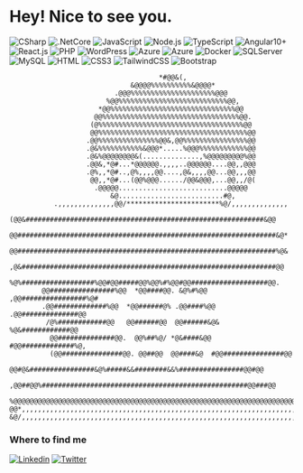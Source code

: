 <h1>Hey! Nice to see you.</h1>

![CSharp](https://img.shields.io/badge/CSharp-007ACC?style=flat-square&logo=csharp&logoColor=white)
![.NetCore](https://img.shields.io/badge/Net%20Core%206%2B-512BD4?logo=dotnet)
![JavaScript](https://img.shields.io/badge/JavaScript-F7DF1E?style=flat-square&logo=javascript&logoColor=black)
![Node.js](https://img.shields.io/badge/Node.js-43853D?style=flat-square&logo=node.js&logoColor=white)
![TypeScript](https://img.shields.io/badge/TypeScript-007ACC?style=flat-square&logo=typescript&logoColor=white)
![Angular10+](https://img.shields.io/badge/Angular-DD0031?style=flat-square&logo=angular&logoColor=61DAFB)
![React.js](https://img.shields.io/badge/React.js-0081CB?style=flat-square&logo=react&logoColor=61DAFB)
![PHP](https://img.shields.io/badge/PHP-777BB4?style=flat-square&logo=php&logoColor=white)
![WordPress](https://img.shields.io/badge/Wordpress-21759B?style=flat-square&logo=wordpress&logoColor=white)
![Azure](https://img.shields.io/badge/Azure-0078D4?style=flat-square&logo=microsoftazure&logoColor=white)
![Azure](https://img.shields.io/badge/AWS-FF9900?style=flat-square&logo=amazonaws&logoColor=black)
![Docker](https://img.shields.io/badge/Docker-0CC1F3?style=flat-square&logo=docker&logoColor=white)
![SQLServer](https://img.shields.io/badge/SQLServer-CC2927?style=flat-square&logo=microsoftsqlserver&logoColor=white)
![MySQL](https://img.shields.io/badge/MySQL-005C84?style=flat-square&logo=mysql&logoColor=white)
![HTML](https://img.shields.io/badge/HTML5-E34F26?style=flat-square&logo=html5&logoColor=white)
![CSS3](https://img.shields.io/badge/CSS3-1572B6?style=flat-square&logo=css3&logoColor=white)
![TailwindCSS](https://img.shields.io/badge/Tailwind_CSS-38B2AC?style=flat-square&logo=tailwind-css&logoColor=white)
![Bootstrap](https://img.shields.io/badge/Bootstrap-563D7C?style=flat-square&logo=bootstrap&logoColor=white)

```
                                     *#@@&(,                                    
                              &@@@@%%%%%%%%%%&@@@@*                             
                          .@@@%%%%%%%%%%%%%%%%%%%%%@@@                          
                        %@@%%%%%%%%%%%%%%%%%%%%%%%%%%%@@,                       
                      *@@%%%%%%%%%%%%%%%%%%%%%%%%%%%%%%%@@                      
                     @@%%%%%%%%%%%%%%%%%%%%%%%%%%%%%%%%%%@@.                    
                    (@%%%%%%%%%%%%%%%%%%%%%%%%%%%%%%%%%%%%@@                    
                    @@%%%%%%%%%%%%%%%%%%%%%%%%%%%%%%%%%%%%%@@                   
                   .@@%%%%%%%%%%%%%%%@@&,@@%%%%%%%%%%%%%%%%@@                   
                   .@&%%%%%%%%%%%&@@@*.....%@@@%%%%%%%%%%%%@@                   
                   .@&%@@@@@@@@&(..............,%@@@@@@@@@%@@                   
                   .@@&,*@#...*@@@@@@.,,,,..@@@@@@....@@,,@@@                   
                   .@%,,*@#..,@%,,,,@@....,@&,,,,@@...@@,,,@@                   
                    @@,,*@#...(@@%@@@....../@@&@@@,...@@,,/@(                   
                     .@@@@@...........................@@@@@                     
                         &@..........................#@,                        
           .,,,,,,,,,,,,,,@@/***********************%@/,,,,,,,,,,,,,,           
       (@@&###########################################################&@@       
      @@################################################################&@*     
      @@################################################################%@&     
      ,@&###############################################################@@      
       %@%##################%@@#@@#####@@%@@%#%@@#@@###################@@.      
        @@################%@@  *@@####@@. &@%#%@@  ,@@################%@#       
        .@@#############%@@  *@@######@% .@@####%@@  .@@##############@@        
         /@%############@@   @@######@@  @@######&@&  %@&############@@         
          @@##############@@.  @@%##%@/ *@&####&@@  #@@#############%@,         
          (@@###############@@. @@##@@  @@####&@  #@@###############@@          
         @@#@&################&@%#####&&########&&%################@@#@@        
       ,@@##@@%###################################################@@###@@       
  %@@@@@@@@@@@@@@@@@@@@@@@@@@@@@@@@@@@@@@@@@@@@@@@@@@@@@@@@@@@@@@@@@@@@@@@@@@@/ 
@@*,,,,,,,,,,,,,,,,,,,,,,,,,,,,,,,,,,,,,,,,,,,,,,,,,,,,,,,,,,,,,,,,,,,,,,,,,,,#@
&@/,,,,,,,,,,,,,,,,,,,,,,,,,,,,,,,,,,,,,,,,,,,,,,,,,,,,,,,,,,,,,,,,,,,,,,,,,,,&@

```


### Where to find me

[![Linkedin](https://img.shields.io/badge/LinkedIn-0077B5?style=flat-square&logo=linkedin&logoColor=white)](https://www.linkedin.com/in/lcorozco10/) 
[![Twitter](https://img.shields.io/badge/Twitter-1DA1F2?style=flat-square&logo=twitter&logoColor=white)](https://twitter.com/lcorozco10)
